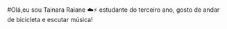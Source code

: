 #Olá,eu sou Tainara Raiane :cloud::zap:
estudante do terceiro ano,
gosto de andar de bicicleta e escutar música!
